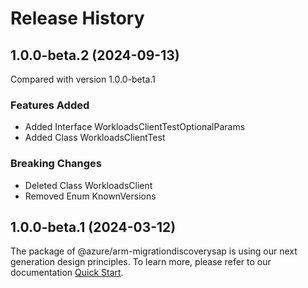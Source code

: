 # Release History
    
## 1.0.0-beta.2 (2024-09-13)
Compared with version 1.0.0-beta.1
    
### Features Added

  - Added Interface WorkloadsClientTestOptionalParams
  - Added Class WorkloadsClientTest

### Breaking Changes

  - Deleted Class WorkloadsClient
  - Removed Enum KnownVersions
    
    
## 1.0.0-beta.1 (2024-03-12)

The package of @azure/arm-migrationdiscoverysap is using our next generation design principles. To learn more, please refer to our documentation [Quick Start](https://aka.ms/azsdk/js/mgmt/quickstart ).
